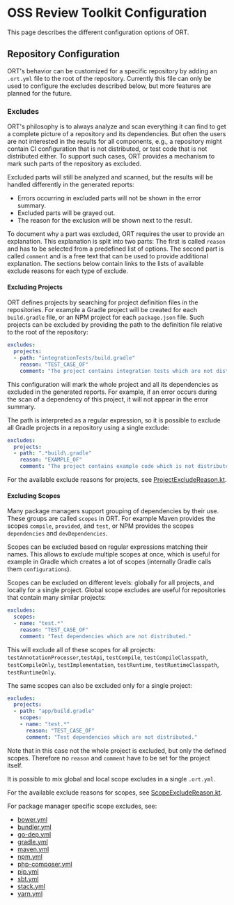 # OSS Review Toolkit Configuration

This page describes the different configuration options of ORT.

## Repository Configuration

ORT's behavior can be customized for a specific repository by adding an `.ort.yml` file to the root of the repository.
Currently this file can only be used to configure the excludes described below, but more features are planned for the
future.

### Excludes

ORT's philosophy is to always analyze and scan everything it can find to get a complete picture of a repository and its
dependencies. But often the users are not interested in the results for all components, e.g., a repository might contain
CI configuration that is not distributed, or test code that is not distributed either. To support such cases, ORT
provides a mechanism to mark such parts of the repository as excluded.

Excluded parts will still be analyzed and scanned, but the results will be handled differently in the generated reports:

* Errors occurring in excluded parts will not be shown in the error summary.
* Excluded parts will be grayed out.
* The reason for the exclusion will be shown next to the result.

To document why a part was excluded, ORT requires the user to provide an explanation. This explanation is split into two
parts: The first is called `reason` and has to be selected from a predefined list of options. The second part is called
`comment` and is a free text that can be used to provide additional explanation. The sections below contain links to the
lists of available exclude reasons for each type of exclude.

#### Excluding Projects

ORT defines projects by searching for project definition files in the repositories. For example a Gradle project will be
created for each `build.gradle` file, or an NPM project for each `package.json` file. Such projects can be excluded by
providing the path to the definition file relative to the root of the repository:

```yaml
excludes:
  projects:
  - path: "integrationTests/build.gradle"
    reason: "TEST_CASE_OF"
    comment: "The project contains integration tests which are not distributed."
```

This configuration will mark the whole project and all its dependencies as excluded in the generated reports. For
example, if an error occurs during the scan of a dependency of this project, it will not appear in the error summary.

The path is interpreted as a regular expression, so it is possible to exclude all Gradle projects in a repository using
a single exclude:

```yaml
excludes:
  projects:
  - path: ".*build\.gradle"
    reason: "EXAMPLE_OF"
    comment: "The project contains example code which is not distributed."
```

For the available exclude reasons for projects, see
[ProjectExcludeReason.kt](../model/src/main/kotlin/config/ProjectExcludeReason.kt).

#### Excluding Scopes

Many package managers support grouping of dependencies by their use. These groups are called `scopes` in ORT. For
example Maven provides the scopes `compile`, `provided`, and `test`, or NPM provides the scopes `dependencies` and
`devDependencies`.

Scopes can be excluded based on regular expressions matching their names. This allows to exclude
multiple scopes at once, which is useful for example in Gradle which creates a lot of scopes (internally Gradle calls
them `configurations`).

Scopes can be excluded on different levels: globally for all projects, and locally for a single project. Global scope
excludes are useful for repositories that contain many similar projects:

```yaml
excludes:
  scopes:
  - name: "test.*"
    reason: "TEST_CASE_OF"
    comment: "Test dependencies which are not distributed."
```

This will exclude all of these scopes for all projects: `testAnnotationProcessor`,`testApi`, `testCompile`,
`testCompileClasspath`, `testCompileOnly`, `testImplementation`, `testRuntime`, `testRuntimeClasspath`,
`testRuntimeOnly`.

The same scopes can also be excluded only for a single project:

```yaml
excludes:
  projects:
  - path: "app/build.gradle"
    scopes:
    - name: "test.*"
      reason: "TEST_CASE_OF"
      comment: "Test dependencies which are not distributed."
```

Note that in this case not the whole project is excluded, but only the defined scopes. Therefore no `reason` and
`comment` have to be set for the project itself.

It is possible to mix global and local scope excludes in a single `.ort.yml`.

For the available exclude reasons for scopes, see
[ScopeExcludeReason.kt](../model/src/main/kotlin/config/ScopeExcludeReason.kt).

For package manager specific scope excludes, see:

* [bower.yml](examples/bower.yml)
* [bundler.yml](examples/bundler.yml)
* [go-dep.yml](examples/go-dep.yml)
* [gradle.yml](examples/gradle.yml)
* [maven.yml](examples/maven.yml)
* [npm.yml](examples/npm.yml)
* [php-composer.yml](examples/php-composer.yml)
* [pip.yml](examples/pip.yml)
* [sbt.yml](examples/sbt.yml)
* [stack.yml](examples/stack.yml)
* [yarn.yml](examples/yarn.yml)
